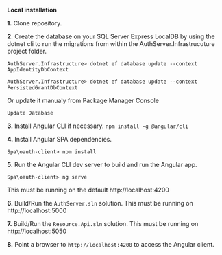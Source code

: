 **Local installation**

**1.** Clone repository.

**2.** Create the database on your SQL Server Express LocalDB by using the dotnet cli to run the migrations from within the AuthServer.Infrastrucuture project folder.
<pre><code>AuthServer.Infrastructure> dotnet ef database update --context AppIdentityDbContext</code></pre>
<pre><code>AuthServer.Infrastructure> dotnet ef database update --context PersistedGrantDbContext</code></pre>

Or update it manualy from Package Manager Console
<pre><code>Update Database</code></pre>

**3.** Install Angular CLI if necessary. `npm install -g @angular/cli`

**4.** Install Angular SPA dependencies.
<pre><code>Spa\oauth-client> npm install</code></pre>

**5.** Run the Angular CLI dev server to build and run the Angular app.
<pre><code>Spa\oauth-client> ng serve</code></pre> This must be running on the default http://localhost:4200

**6.** Build/Run the `AuthServer.sln` solution. This must be running on http://localhost:5000

**7.** Build/Run the `Resource.Api.sln` solution. This must be running on http://localhost:5050

**8.** Point a browser to `http://localhost:4200` to access the Angular client.

 

